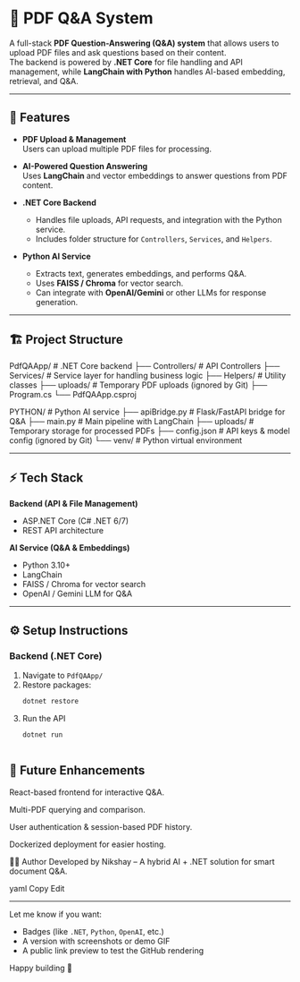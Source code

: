 # 📄 PDF Q&A System

A full-stack **PDF Question-Answering (Q&A) system** that allows users to upload PDF files and ask questions based on their content.  
The backend is powered by **.NET Core** for file handling and API management, while **LangChain with Python** handles AI-based embedding, retrieval, and Q&A.

---

## 🚀 Features

- **PDF Upload & Management**  
  Users can upload multiple PDF files for processing.
  
- **AI-Powered Question Answering**  
  Uses **LangChain** and vector embeddings to answer questions from PDF content.
  
- **.NET Core Backend**  
  - Handles file uploads, API requests, and integration with the Python service.
  - Includes folder structure for `Controllers`, `Services`, and `Helpers`.
  
- **Python AI Service**  
  - Extracts text, generates embeddings, and performs Q&A.
  - Uses **FAISS / Chroma** for vector search.
  - Can integrate with **OpenAI/Gemini** or other LLMs for response generation.

---

## 🏗️ Project Structure

PdfQAApp/ # .NET Core backend
├── Controllers/ # API Controllers
├── Services/ # Service layer for handling business logic
├── Helpers/ # Utility classes
├── uploads/ # Temporary PDF uploads (ignored by Git)
├── Program.cs
└── PdfQAApp.csproj

PYTHON/ # Python AI service
├── apiBridge.py # Flask/FastAPI bridge for Q&A
├── main.py # Main pipeline with LangChain
├── uploads/ # Temporary storage for processed PDFs
├── config.json # API keys & model config (ignored by Git)
└── venv/ # Python virtual environment



---

## ⚡ Tech Stack

**Backend (API & File Management)**  
- ASP.NET Core (C# .NET 6/7)  
- REST API architecture  

**AI Service (Q&A & Embeddings)**  
- Python 3.10+  
- LangChain  
- FAISS / Chroma for vector search  
- OpenAI / Gemini LLM for Q&A  

---

## ⚙️ Setup Instructions

### **Backend (.NET Core)**

1. Navigate to `PdfQAApp/`
2. Restore packages:
   ```bash
   dotnet restore
3. Run the API
   ```bash
   dotnet run

   

## 📌 Future Enhancements
React-based frontend for interactive Q&A.

Multi-PDF querying and comparison.

User authentication & session-based PDF history.

Dockerized deployment for easier hosting.

👨‍💻 Author
Developed by Nikshay – A hybrid AI + .NET solution for smart document Q&A.

yaml
Copy
Edit

---

Let me know if you want:
- Badges (like `.NET`, `Python`, `OpenAI`, etc.)  
- A version with screenshots or demo GIF  
- A public link preview to test the GitHub rendering  

Happy building 🚀
